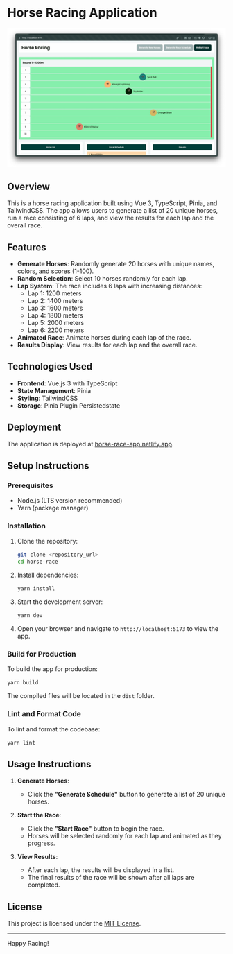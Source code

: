 # Horse Racing Application

![Screenshot](./public/readme-img.jpeg)

## Overview
This is a horse racing application built using Vue 3, TypeScript, Pinia, and TailwindCSS. The app allows users to generate a list of 20 unique horses, run a race consisting of 6 laps, and view the results for each lap and the overall race.



## Features
- **Generate Horses**: Randomly generate 20 horses with unique names, colors, and scores (1-100).
- **Random Selection**: Select 10 horses randomly for each lap.
- **Lap System**: The race includes 6 laps with increasing distances:
  - Lap 1: 1200 meters
  - Lap 2: 1400 meters
  - Lap 3: 1600 meters
  - Lap 4: 1800 meters
  - Lap 5: 2000 meters
  - Lap 6: 2200 meters
- **Animated Race**: Animate horses during each lap of the race.
- **Results Display**: View results for each lap and the overall race.

## Technologies Used
- **Frontend**: Vue.js 3 with TypeScript
- **State Management**: Pinia
- **Styling**: TailwindCSS
- **Storage**: Pinia Plugin Persistedstate

## Deployment

The application is deployed at [horse-race-app.netlify.app](https://horse-race-app.netlify.app/).

## Setup Instructions

### Prerequisites
- Node.js (LTS version recommended)
- Yarn (package manager)

### Installation
1. Clone the repository:
   ```bash
   git clone <repository_url>
   cd horse-race
   ```

2. Install dependencies:
   ```bash
   yarn install
   ```

3. Start the development server:
   ```bash
   yarn dev
   ```

4. Open your browser and navigate to `http://localhost:5173` to view the app.

### Build for Production
To build the app for production:
```bash
yarn build
```
The compiled files will be located in the `dist` folder.

### Lint and Format Code
To lint and format the codebase:
```bash
yarn lint
```


## Usage Instructions
1. **Generate Horses**:
   - Click the **"Generate Schedule"** button to generate a list of 20 unique horses.

2. **Start the Race**:
   - Click the **"Start Race"** button to begin the race.
   - Horses will be selected randomly for each lap and animated as they progress.

3. **View Results**:
   - After each lap, the results will be displayed in a list.
   - The final results of the race will be shown after all laps are completed.


## License
This project is licensed under the [MIT License](LICENSE).

---

Happy Racing!

